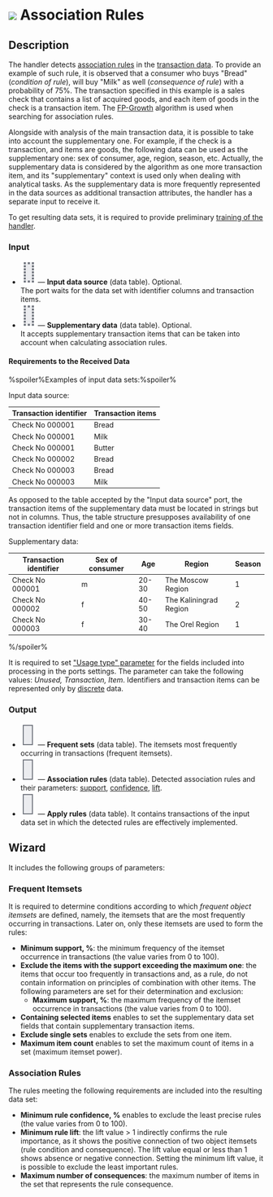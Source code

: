 # ![ ](../../images/icons/components/assnrules_default.svg) Association Rules

## Description

The handler detects [association rules](https://wiki.loginom.ru/articles/association-rules.html) in the [transaction data](https://wiki.loginom.ru/articles/transaction.html). To provide an example of such rule, it is observed that a consumer who buys "Bread" (*condition of rule*), will buy "Milk" as well (*consequence of rule*) with a probability of 75%. The transaction specified in this example is a sales check that contains a list of acquired goods, and each item of goods in the check is a transaction item. The [FP-Growth](https://basegroup.ru/community/articles/fpg) algorithm is used when searching for association rules.

Alongside with analysis of the main transaction data, it is possible to take into account the supplementary one. For example, if the check is a transaction, and items are goods, the following data can be used as the supplementary one: sex of consumer, age, region, season, etc. Actually, the supplementary data is considered by the algorithm as one more transaction item, and its "supplementary" context is used only when dealing with analytical tasks. As the supplementary data is more frequently represented in the data sources as additional transaction attributes, the handler has a separate input to receive it.

To get resulting data sets, it is required to provide preliminary [training of the handler](../../scenario/training-processors.md).

### Input

* ![ ](../../images/icons/app/node/ports/inputs-optional/table_inactive.svg) — **Input data source** (data table). Optional.<br>
   The port waits for the data set with identifier columns and transaction items.
* ![ ](../../images/icons/app/node/ports/inputs-optional/table_inactive.svg) — **Supplementary data** (data table). Optional.<br>
   It accepts supplementary transaction items that can be taken into account when calculating association rules.

#### Requirements to the Received Data

%spoiler%Examples of input data sets:%spoiler%

Input data source:

| Transaction identifier | Transaction items |
| -------- | -------- |
| Check No 000001 | Bread |
| Check No 000001 | Milk |
| Check No 000001 | Butter |
| Check No 000002 | Bread |
| Check No 000003 | Bread |
| Check No 000003 | Milk |

As opposed to the table accepted by the "Input data source" port, the transaction items of the supplementary data must be located in strings but not in columns. Thus, the table structure presupposes availability of one transaction identifier field and one or more transaction items fields.

 Supplementary data:

| Transaction identifier | Sex of consumer | Age | Region | Season |
| -------- | -------- | -------- | -------- | -------- |
| Check No 000001 | m | 20-30 | The Moscow Region | 1 |
| Check No 000002 | f | 40-50 | The Kaliningrad Region | 2 |
| Check No 000003 | f | 30-40 | The Orel Region | 1 |

%/spoiler%

It is required to set ["Usage type" parameter](../../data/datasetfieldoptions.md) for the fields included into processing in the ports settings. The parameter can take the following values: *Unused, Transaction, Item*. Identifiers and transaction items can be represented only by [discrete](../../data/datatype.md) data.

### Output

* ![ ](../../images/icons/app/node/ports/outputs/table_inactive.svg) — **Frequent sets** (data table). The itemsets most frequently occurring in transactions (frequent itemsets).
* ![ ](../../images/icons/app/node/ports/outputs/table_inactive.svg) — **Association rules** (data table). Detected association rules and their parameters: [support](https://wiki.loginom.ru/articles/association-rule-support.html), [confidence](https://wiki.loginom.ru/articles/rule-confidence.html), [lift](https://wiki.loginom.ru/articles/lift-of-association-rule.html).
* ![ ](../../images/icons/app/node/ports/outputs/table_inactive.svg) — **Apply rules** (data table). It contains transactions of the input data set in which the detected rules are effectively implemented.

## Wizard

It includes the following groups of parameters:

### Frequent Itemsets

It is required to determine conditions according to which *frequent object itemsets* are defined, namely, the itemsets that are the most frequently occurring in transactions. Later on, only these itemsets are used to form the rules:

* **Minimum support, %**: the minimum frequency of the itemset occurrence in transactions (the value varies from 0 to 100).
* **Exclude the items with the support exceeding the maximum one**: the items that occur too frequently in transactions and, as a rule, do not contain information on principles of combination with other items. The following parameters are set for their determination and exclusion:
   * **Maximum support, %**: the maximum frequency of the itemset occurrence in transactions (the value varies from 0 to 100).
* **Containing selected items** enables to set the supplementary data set fields that contain supplementary transaction items.
* **Exclude single sets** enables to exclude the sets from one item.
* **Maximum item count** enables to set the maximum count of items in a set (maximum itemset power).

### Association Rules

The rules meeting the following requirements are included into the resulting data set:

* **Minimum rule confidence, %** enables to exclude the least precise rules (the value varies from 0 to 100).
* **Minimum rule lift**: the lift value > 1 indirectly confirms the rule importance, as it shows the positive connection of two object itemsets (rule condition and consequence). The lift value equal or less than 1 shows absence or negative connection. Setting the minimum lift value, it is possible to exclude the least important rules.
* **Maximum number of consequences**: the maximum number of items in the set that represents the rule consequence.
